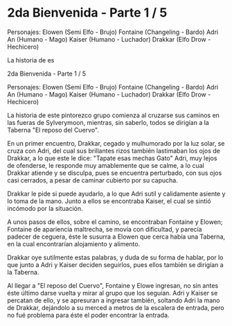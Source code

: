 # 2da Bienvenida - Parte 1 / 5

Personajes:
Elowen (Semi Elfo - Brujo)
Fontaine (Changeling - Bardo)
Adri An (Humano - Mago)
Kaiser (Humano - Luchador)
Drakkar (Elfo Drow - Hechicero)

La historia de es

2da Bienvenida - Parte 1 / 5

Personajes:
Elowen (Semi Elfo - Brujo)
Fontaine (Changeling - Bardo)
Adri An (Humano - Mago)
Kaiser (Humano - Luchador)
Drakkar (Elfo Drow - Hechicero)

La historia de este pintorezco grupo comienza al cruzarse sus caminos en las  fueras de Sylverymoon, mientras, sin saberlo, todos se dirigían a la Taberna "El reposo del Cuervo".

En un primer encuentro, Drakkar, cegado y mulhumorado por la luz solar, se cruza con Adri, del cual sus brillantes rizos también lastimaban los ojos de Drakkar, a lo que este le dice: "Tapate esas mechas Gato"
Adri, muy lejos de ofenderse, le responde muy amablemente que se calme, a lo cual Drakkar atiende y se disculpa, pues se encuentra perturbado, con sus ojos casi cerrados, a pesar de caminar cubierto por su capucha.

Drakkar le pide si puede ayudarlo, a lo que Adri sutil y calidamente asiente y lo toma de la mano.
Junto a ellos se encontraba Kaiser, el cual se sintió incómodo por la situación.

A unos pasos de ellos, sobre el camino, se encontraban Fontaine y Elowen; Fontaine de apariencia maltrecha, se movía con dificultad, y parecía padecer de ceguera, éste le susurra a Elowen que cerca había una Taberna, en la cual encontrarían alojamiento y alimento.

Drakkar oye sutilmente estas palabras, y duda de su forma de hablar, por lo que junto a Adri y Kaiser deciden seguirlos, pues ellos también se dirigían a la Taberna.

Al llegar a "El reposo del Cuervo", Fontaine y Elowe ingresan, no sin antes éste último darse vuelta y mirar al grupo que los seguían.
Adri y Kaiser se percatan de ello, y se apresuran a ingresar también, soltando Adri la mano de Drakkar, dejándolo a su merced a metros de la escalera de entrada, pero no fué problema para éste el poder encontrar la entrada.


